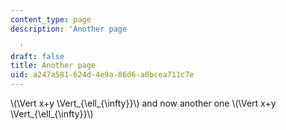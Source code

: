 ```yaml
---
content_type: page
description: 'Another page

  '
draft: false
title: Another page
uid: a247a581-624d-4e9a-86d6-a0bcea711c7e
---
```

\\(\\Vert x+y \\Vert\_{\\ell\_{\\infty}}\\) and now another one \\(\\Vert x+y \\Vert\_{\\ell\_{\\infty}}\\)
